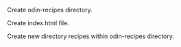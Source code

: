 Create odin-recipes directory.

Create index.html file.

Create new directory recipes within odin-recipes directory.
